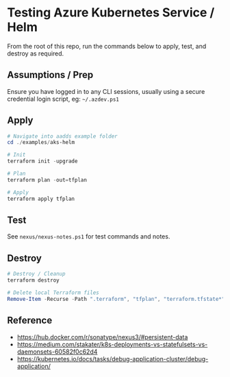 # Testing Azure Kubernetes Service / Helm

From the root of this repo, run the commands below to apply, test, and destroy as required.

## Assumptions / Prep

Ensure you have logged in to any CLI sessions, usually using a secure credential login script, eg:
`~/.azdev.ps1`

## Apply

```powershell
# Navigate into aadds example folder
cd ./examples/aks-helm

# Init
terraform init -upgrade

# Plan
terraform plan -out=tfplan

# Apply
terraform apply tfplan
```

## Test

See `nexus/nexus-notes.ps1` for test commands and notes.

## Destroy

```powershell
# Destroy / Cleanup
terraform destroy

# Delete local Terraform files
Remove-Item -Recurse -Path ".terraform", "tfplan", "terraform.tfstate*", "*.rdp" -Force
```

## Reference

- https://hub.docker.com/r/sonatype/nexus3/#persistent-data
- https://medium.com/stakater/k8s-deployments-vs-statefulsets-vs-daemonsets-60582f0c62d4
- https://kubernetes.io/docs/tasks/debug-application-cluster/debug-application/
